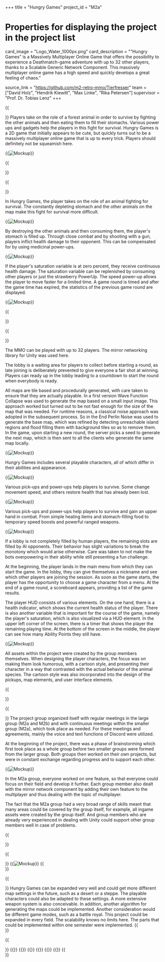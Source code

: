 +++
title = "Hungry Games"
project_id = "M2a"

# Properties for displaying the project in the project list
card_image = "Logo_Water_1000px.png"
card_description = "“Hungry Games” is a Massively Multiplayer Online Game that offers the possibility to experience a Deathmatch-game adventure with up to 32 other players, thanks to a Scalable Generic Network Component. This massively multiplayer online game has a high speed and quickly develops a great feeling of chaos." 


source_link = "https://github.com/m2-retro-mmo/Tierfresser"
team = ["David Holz", "Hendrik Kiewitt", "Max Linke", "Rika Petersen"]
supervisor = "Prof. Dr. Tobias Lenz"
+++



{{<section title="Our Goal">}}
Players take on the role of a forest animal in order to survive by fighting the other animals and then eating them to fill their stomachs.
Various power ups and gadgets help the players in this fight for survival.
Hungry Games is a 2D game that initially appears to be cute, but quickly turns out to be a massively multiplayer online game that is up to every trick. Players should definitely not be squeamish here. 

{{<image src="HungryGames_Logo_1000px.png" alt="Mockup" >}}

{{</section>}}

{{<section title="Game Play">}}

In Hungry Games, the player takes on the role of an animal fighting for survival. The constantly depleting stomach and the other animals on the map make this fight for survival more difficult.

{{<image src="HungryGames_PawFightEating.gif" alt="Mockup" >}}
 
 By destroying the other animals and then consuming them, the player's stomach is filled up. Through close combat and by shooting with a gun, players inflict health damage to their opponent. This can be compensated for by using medicinal power-ups.

{{<image src="HungryGames_Shooting.gif" alt="Mockup" >}}

 If the player's saturation variable is at zero percent, they receive continuous health damage. The saturation variable can be replenished by consuming other players or just the strawberry PowerUp. The speed power-up allows the player to move faster for a limited time. A game round is timed and after the game time has expired, the statistics of the previous game round are displayed.

{{<image src="HungryGames_SpeedBoost.gif" alt="Mockup" >}}

{{</section>}}

{{<section title="Features">}}

The MMO can be played with up to 32 players. The mirror networking library for Unity was used here. 

The lobby is a waiting area for players to collect before starting a round, as late joining is deliberately prevented to give everyone a fair shot at winning. Players can ready up in the lobby leading to a countdown to start the round when everybody is ready. 


All maps are tile based and procedurally generated, with care taken to ensure that they are actually playable. In a first version Wave Function Collapse was used to generate the map based on a small input image. This approach worked but turned out to be not fast enough for the size of the map that was needed. For runtime reasons, a classical noise approach was adopted in the subsequent process. So in the End Perlin Noise was used to generate the base map, which was refined by detecting unreachable island regions and flood filling them with background tiles so as to remove them. In the game, upon starting a new round, the server picks a seed to generate the next map, which is then sent to all the clients who generate the same map locally. 

{{<image src="HungryGamesMaps01.png" alt="Mockup" >}}

Hungry Games includes several playable characters, all of which differ in their abilities and appearance.

{{<image src="HungryGamesCharacter.png" alt="Mockup" >}}

Various pick-ups and power-ups help players to survive. Some change movement speed, and others restore health that has already been lost.

{{<image src="HungryGamesPickUps.png" alt="Mockup" >}}

Various pick-ups and power-ups help players to survive and gain an upper hand in combat. From simple healing items and stomach-filling food to temporary speed boosts and powerful ranged weapons. 

{{<image src="HungryGamesHidingspots.png" alt="Mockup" >}}

If a lobby is not completely filled by human players, the remaining slots are filled by AI opponents. Their behavior has slight variations to break the monotony which would arise otherwise. Care was taken to not make the bots overpowering in their ability while still presenting a fun challenge.

At the beginning, the player lands in the main menu from which they can start the game. In the lobby, they can give themselves a nickname and see which other players are joining the session. As soon as the game starts, the player has the opportunity to choose a game character from a menu. At the end of a game round, a scoreboard appears, providing a list of the game results.

The player HUD consists of various elements. On the one hand, there is a health indicator, which shows the current health status of the player. There is also another variable that is important for the course of the game, namely the player's saturation, which is also visualized via a HUD element. In the upper left corner of the screen, there is a timer that shows the player the remaining playing time. At the bottom of the screen in the middle, the player can see how many Ability Points they still have.

{{<image src="HungryGames_HUD_Elements.png" alt="Mockup" >}}

All assets within the project were created by the group members themselves. When designing the player characters, the focus was on making them look humorous, with a cartoon style, and presenting their character in a way that contrasted with the actual behavior of the animal species. The cartoon style was also incorporated into the design of the pickups, map elements, and user interface elements.

{{</section>}}


{{<section title="Process">}}
The project group organized itself with regular meetings in the large group (M2a and M2b) and with continuous meetings within the smaller group (M2a), which took place as needed. For these meetings and agreements, mainly the voice and text functions of Discord were utilized.

At the beginning of the project, there was a phase of brainstorming which first took place as a whole group before two smaller groups were formed from the larger group. Both groups then worked on their own projects, but were in constant exchange regarding progress and to support each other.

{{<image src="MMO Brainstorm.jpg" alt="Mockup" >}}

In the M2a group, everyone worked on one feature, so that everyone could focus on their field and develop it further. Each group member also dealt with the mirror network component by adding their own feature to the multiplayer and thus dealing with the topic of multiplayer.

The fact that the M2a group had a very broad range of skills meant that many areas could be covered by the group itself, for example, all ingame assets were created by the group itself. And group members who are already very experienced in dealing with Unity could support other group members well in case of problems. 

{{</section>}}

{{<section title="Tech Stack">}}
{{<image src="HungryGamesTechStack.png" alt="Mockup" >}}
{{</section>}}

{{<section title="Future">}}
Hungry Games can be expanded very well and could get more different map settings in the future, such as a desert or a steppe. 
The playable characters could also be adapted to these settings. A more extensive weapon system is also conceivable. 
In addition, another algorithm for generating the maps could be implemented. 
Another consideration would be different game modes, such as a battle royal. 
This project could be expanded in every field. The scalability knows no limits here. The parts that could be implemented within one semester were implemented. 
{{</section>}}

{{<section title="Team">}}
{{<gallery>}}
{{<team-member image="david_holz.png" name="David Holz">}}
{{<team-member image="hendrik_kiewitt.png" name="Hendrik Kiewitt">}}
{{<team-member image="max_linke.png" name="Max Linke">}}
{{<team-member image="rika_petersen.png" name="Rika Petersen">}}
{{</gallery>}}
{{</section>}}